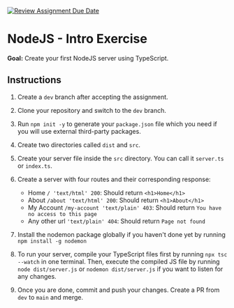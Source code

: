 [![Review Assignment Due Date](https://classroom.github.com/assets/deadline-readme-button-22041afd0340ce965d47ae6ef1cefeee28c7c493a6346c4f15d667ab976d596c.svg)](https://classroom.github.com/a/PfvsFSwl)
# NodeJS - Intro Exercise

**Goal:** Create your first NodeJS server using TypeScript.

## Instructions

1. Create a `dev` branch after accepting the assignment.
2. Clone your repository and switch to the `dev` branch.
3. Run `npm init -y` to generate your `package.json` file which you need if you will use external third-party packages.
4. Create two directories called `dist` and `src`.
5. Create your server file inside the `src` directory. You can call it `server.ts` or `index.ts`.
6. Create a server with four routes and their corresponding response:

   - Home `/ 'text/html' 200`: Should return `<h1>Home</h1>`
   - About `/about 'text/html' 200`: Should return `<h1>About</h1>`
   - My Account `/my-account 'text/plain' 403`: Should return `You have no access to this page`
   - Any other url `'text/plain' 404`: Should return `Page not found`

7. Install the nodemon package globally if you haven't done yet by running `npm install -g nodemon`
8. To run your server, compile your TypeScript files first by running `npx tsc --watch` in one terminal. Then, execute the compiled JS file by running `node dist/server.js` or `nodemon dist/server.js` if you want to listen for any changes.
9. Once you are done, commit and push your changes. Create a PR from `dev` to `main` and merge.
